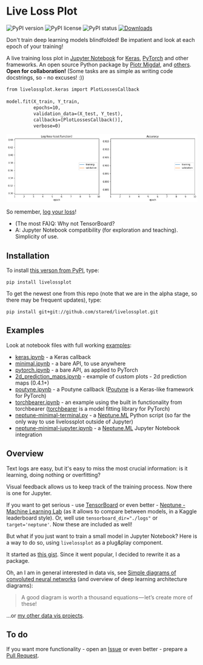 # Live Loss Plot

![PyPI version](https://img.shields.io/pypi/pyversions/livelossplot.svg)
![PyPI license](https://img.shields.io/pypi/l/livelossplot.svg)
![PyPI status](https://img.shields.io/pypi/status/livelossplot.svg)
[![Downloads](http://pepy.tech/badge/livelossplot)](http://pepy.tech/count/livelossplot)

Don't train deep learning models blindfolded! Be impatient and look at each epoch of your training!

A live training loss plot in [Jupyter Notebook](http://jupyter.org/) for [Keras](https://keras.io/), [PyTorch](http://pytorch.org/) and other frameworks. An open source Python package by [Piotr Migdał](https://p.migdal.pl/), and [others](https://github.com/stared/livelossplot/graphs/contributors). **Open for collaboration!** (Some tasks are as simple as writing code docstrings, so - no excuses! :))

```
from livelossplot.keras import PlotLossesCallback

model.fit(X_train, Y_train,
          epochs=10,
          validation_data=(X_test, Y_test),
          callbacks=[PlotLossesCallback()],
          verbose=0)
```

![](livelossplot.gif)

So remember, [log your loss](https://twitter.com/pmigdal/status/943764924983017473)!

* (The most FA)Q: Why not TensorBoard?
* A: Jupyter Notebook compatibility (for exploration and teaching). Simplicity of use.

## Installation

To install [this verson from PyPI](https://pypi.org/project/livelossplot/), type:

```
pip install livelossplot
```

To get the newest one from this repo (note that we are in the alpha stage, so there may be frequent updates), type:

```
pip install git+git://github.com/stared/livelossplot.git
```

## Examples

Look at notebook files with full working [examples](https://github.com/stared/livelossplot/blob/master/examples/):

* [keras.ipynb](https://github.com/stared/livelossplot/blob/master/examples/keras.ipynb) - a Keras callback
* [minimal.ipynb](https://github.com/stared/livelossplot/blob/master/examples/minimal.ipynb) - a bare API, to use anywhere
* [pytorch.ipynb](https://github.com/stared/livelossplot/blob/master/examples/pytorch.ipynb) - a bare API, as applied to PyTorch
* [2d_prediction_maps.ipynb](https://github.com/stared/livelossplot/blob/master/examples/2d_prediction_maps.ipynb) - example of custom plots - 2d prediction maps (0.4.1+)
* [poutyne.ipynb](https://github.com/stared/livelossplot/blob/master/examples/poutyne.ipynb) - a Poutyne callback ([Poutyne](https://poutyne.org/) is a Keras-like framework for PyTorch)
* [torchbearer.ipynb](https://github.com/stared/livelossplot/blob/master/examples/torchbearer.ipynb) - an example using the built in functionality from torchbearer ([torchbearer](https://github.com/ecs-vlc/torchbearer) is a model fitting library for PyTorch)
* [neptune-minimal-terminal.py](https://github.com/stared/livelossplot/blob/master/examples/neptune-minimal-terminal.py) - a [Neptune.ML](https://neptune.ml/) Python script (so far the only way to use livelossplot outside of Jupyter)
* [neptune-minimal-jupyter.ipynb](https://github.com/stared/livelossplot/blob/master/examples/neptune-minimal-jupyter.ipynb) - a [Neptune.ML](https://neptune.ml/) Jupyter Notebook integration

## Overview

Text logs are easy, but it's easy to miss the most crucial information: is it learning, doing nothing or overfitting?

Visual feedback allows us to keep track of the training process. Now there is one for Jupyter.

If you want to get serious - use [TensorBoard](https://www.tensorflow.org/programmers_guide/summaries_and_tensorboard) or even better - [Neptune - Machine Learning Lab](https://neptune.ml/) (as it allows to compare between models, in a Kaggle leaderboard style). Or, well use `tensorboard_dir="./logs"` or `target='neptune'`. Now these are included as well!

But what if you just want to train a small model in Jupyter Notebook? Here is a way to do so, using `livelossplot` as a plug&play component.

It started as [this gist](https://gist.github.com/stared/dfb4dfaf6d9a8501cd1cc8b8cb806d2e). Since it went popular, I decided to rewrite it as a package.

Oh, an I am in general interested in data vis, see [Simple diagrams of convoluted neural networks](https://medium.com/inbrowserai/simple-diagrams-of-convoluted-neural-networks-39c097d2925b) (and overview of deep learning architecture diagrams):

> A good diagram is worth a thousand equations — let’s create more of these!

...or [my other data vis projects](https://p.migdal.pl/projects/).

## To do

If you want more functionality - open an [Issue](https://github.com/stared/livelossplot/issues) or even better - prepare a [Pull Request](https://github.com/stared/livelossplot/pulls).
